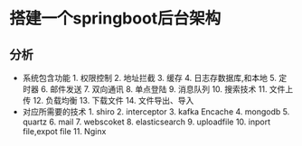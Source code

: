 # 搭建一个springboot后台架构
## 分析
* 系统包含功能
         1. 权限控制
         2. 地址拦截
         3. 缓存
         4. 日志存数据库,和本地
         5. 定时器
         6. 邮件发送
         7. 双向通讯
         8. 单点登陆
         9. 消息队列
         10. 搜索技术
         11. 文件上传
         12. 负载均衡
         13. 下载文件
         14. 文件导出、导入
* 对应所需要的技术
          1. shiro
          2. interceptor
          3. kafka Encache
          4. mongodb
          5. quartz
          6. mail
          7. webscoket
          8. elasticsearch
          9. uploadfile
          10. inport file,expot file
          11. Nginx

